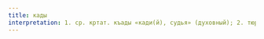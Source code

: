 ```yaml
---
title: кады
interpretation: 1. ср. кртат. къады «кади(й), судья» (духовный); 2. тюрк. ИЛМ Кади(й); 3. ср. РПН кате
---
```

